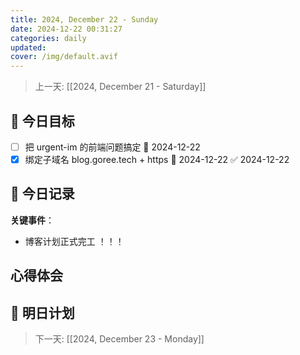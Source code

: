 ```yaml
---
title: 2024, December 22 - Sunday
date: 2024-12-22 00:31:27
categories: daily
updated: 
cover: /img/default.avif
---
```


> 上一天: [[2024, December 21 - Saturday]]

## 🌟 今日目标

- [ ] 把 urgent-im 的前端问题搞定 📅 2024-12-22
- [x] 绑定子域名 blog.goree.tech + https 📅 2024-12-22 ✅ 2024-12-22

## 📝 今日记录

**关键事件**：
- 博客计划正式完工 ！！！

心得体会
-

## 🔮 明日计划

> 下一天: [[2024, December 23 - Monday]]
